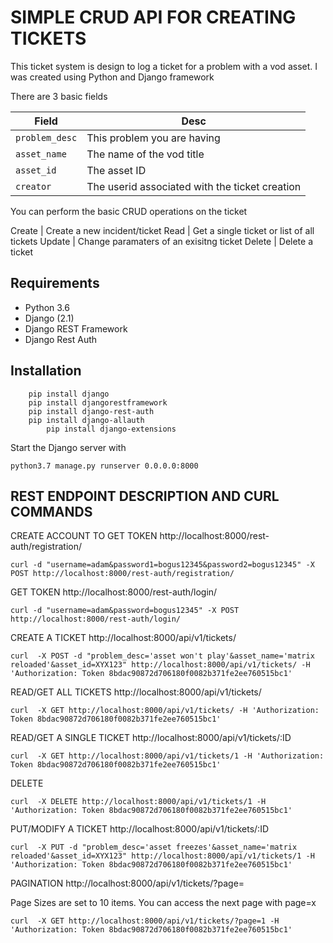 # SIMPLE CRUD API FOR CREATING TICKETS

This ticket system is design to log a ticket for a problem with a vod asset.  I was created using Python and Django framework

There are 3 basic fields

Field |Desc
-- | -- 
`problem_desc`  |  This problem you are having 
`asset_name`    |  The name of the vod title
`asset_id`      |  The asset ID 
`creator`       |  The userid associated with the ticket creation

You can perform the basic CRUD operations on the ticket

Create | Create a new incident/ticket
Read   | Get a single ticket or list of all tickets
Update | Change paramaters of an exisitng ticket
Delete | Delete a ticket


## Requirements
- Python 3.6
- Django (2.1)
- Django REST Framework
- Django Rest Auth

## Installation
```
	pip install django
	pip install djangorestframework
	pip install django-rest-auth
	pip install django-allauth
        pip install django-extensions
```


Start the Django server with 

```
python3.7 manage.py runserver 0.0.0.0:8000
```




## REST ENDPOINT DESCRIPTION AND CURL COMMANDS




CREATE ACCOUNT TO GET TOKEN  http://localhost:8000/rest-auth/registration/ 

```
curl -d "username=adam&password1=bogus12345&password2=bogus12345" -X POST http://localhost:8000/rest-auth/registration/ 
```


GET TOKEN  http://localhost:8000/rest-auth/login/


```
curl -d "username=adam&password=bogus12345" -X POST http://localhost:8000/rest-auth/login/
```


CREATE A TICKET http://localhost:8000/api/v1/tickets/


```
curl  -X POST -d "problem_desc='asset won't play'&asset_name='matrix reloaded'&asset_id=XYX123" http://localhost:8000/api/v1/tickets/ -H 'Authorization: Token 8bdac90872d706180f0082b371fe2ee760515bc1'
```

READ/GET ALL TICKETS http://localhost:8000/api/v1/tickets/
```
curl  -X GET http://localhost:8000/api/v1/tickets/ -H 'Authorization: Token 8bdac90872d706180f0082b371fe2ee760515bc1'
```




READ/GET A SINGLE TICKET http://localhost:8000/api/v1/tickets/:ID
```
curl  -X GET http://localhost:8000/api/v1/tickets/1 -H 'Authorization: Token 8bdac90872d706180f0082b371fe2ee760515bc1'
```

DELETE
```
curl  -X DELETE http://localhost:8000/api/v1/tickets/1 -H 'Authorization: Token 8bdac90872d706180f0082b371fe2ee760515bc1'
```

PUT/MODIFY A TICKET http://localhost:8000/api/v1/tickets/:ID

```
curl  -X PUT -d "problem_desc='asset freezes'&asset_name='matrix reloaded'&asset_id=XYX123" http://localhost:8000/api/v1/tickets/1 -H 'Authorization: Token 8bdac90872d706180f0082b371fe2ee760515bc1'
```

PAGINATION http://localhost:8000/api/v1/tickets/?page=<page no>

Page Sizes are set to 10 items.   You can access the next page with page=x
```
curl  -X GET http://localhost:8000/api/v1/tickets/?page=1 -H 'Authorization: Token 8bdac90872d706180f0082b371fe2ee760515bc1'
```


